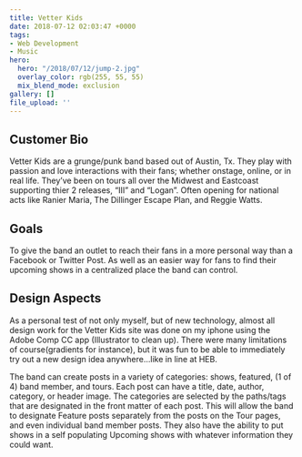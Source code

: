 ```yaml
---
title: Vetter Kids
date: 2018-07-12 02:03:47 +0000
tags:
- Web Development
- Music
hero:
  hero: "/2018/07/12/jump-2.jpg"
  overlay_color: rgb(255, 55, 55)
  mix_blend_mode: exclusion
gallery: []
file_upload: ''
---
```

<h2>Customer Bio</h2><p>Vetter Kids are a grunge/punk band based out of Austin, Tx. They play with passion and love interactions with their fans; whether onstage, online, or in real life. They’ve been on tours all over the Midwest and Eastcoast supporting thier 2 releases, “III” and “Logan”. Often opening for national acts like Ranier Maria, The Dillinger Escape Plan, and Reggie Watts.</p><h2>Goals</h2><p>To give the band an outlet to reach their fans in a more personal way than a Facebook or Twitter Post. As well as an easier way for fans to find their upcoming shows in a centralized place the band can control.</p><h2>Design Aspects</h2><p>As a personal test of not only myself, but of new technology, almost all design work for the Vetter Kids site was done on my iphone using the Adobe Comp CC app (Illustrator to clean up). There were many limitations of course(gradients for instance), but it was fun to be able to immediately try out a new design idea anywhere…like in line at HEB.</p><p>The band can create posts in a variety of categories: shows, featured, (1 of 4) band member, and tours. Each post can have a title, date, author, category, or header image. The categories are selected by the paths/tags that are designated in the front matter of each post. This will allow the band to designate Feature posts separately from the posts on the Tour pages, and even individual band member posts. They also have the ability to put shows in a self populating Upcoming shows with whatever information they could want.</p>